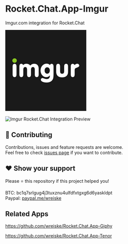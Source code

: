 # Rocket.Chat.App-Imgur
Imgur.com integration for Rocket.Chat

![Imgur Logo](https://raw.githubusercontent.com/wreiske/Rocket.Chat.App-Imgur/master/images/Imgur-256.png)

![Imgur Rocket.Chat Integration Preview](https://i.imgur.com/bpUku1m.gif)

## 🤝 Contributing

Contributions, issues and feature requests are welcome.<br />
Feel free to check [issues page](https://github.com/wreiske/Rocket.Chat.App-Imgur/issues) if you want to contribute.

## ❤ Show your support

Please ⭐️ this repository if this project helped you!

BTC: bc1q7srlgug4j3tuxznu4ulfdfxtgxg6d6yaskldpt<br />
Paypal: [paypal.me/wreiske](https://paypal.me/wreiske)

## Related Apps

https://github.com/wreiske/Rocket.Chat.App-Giphy

https://github.com/wreiske/Rocket.Chat.App-Tenor
